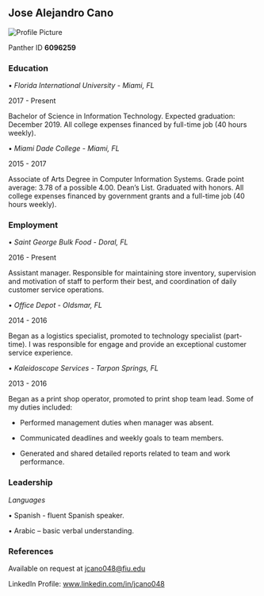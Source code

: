 ## Jose Alejandro Cano

![Profile Picture](https://media-exp2.licdn.com/mpr/mpr/shrinknp_400_400/AAEAAQAAAAAAAAdkAAAAJDA1NDBjNmVjLWJiZjktNGU5NS05OGEzLTA5NjYxNTQ2YTJjZQ.jpg)

Panther ID **6096259**

### Education

• _Florida International University - Miami, FL_

2017 - Present

Bachelor of Science in Information Technology. Expected graduation: December 2019. All college expenses financed by full-time job (40 hours weekly).

• _Miami Dade College - Miami, FL_

2015 - 2017

Associate of Arts Degree in Computer Information Systems. Grade point average: 3.78 of a possible 4.00. Dean’s List. Graduated with honors. All college expenses financed by government grants and a full-time job (40 hours weekly).

### Employment

• _Saint George Bulk Food - Doral, FL_

2016 - Present

Assistant manager. Responsible for maintaining store inventory, supervision and motivation of staff to perform their best, and coordination of daily customer service operations.

• _Office Depot - Oldsmar, FL_

2014 - 2016

Began as a logistics specialist, promoted to technology specialist (part-time). I was responsible for engage and provide an exceptional customer service experience.

• _Kaleidoscope Services - Tarpon Springs, FL_

2013 - 2016

Began as a print shop operator, promoted to print shop team lead. Some of my duties included:

- Performed management duties when manager was absent.

- Communicated deadlines and weekly goals to team members.

- Generated and shared detailed reports related to team and work performance.

### Leadership

_Languages_

• Spanish - fluent Spanish speaker.

• Arabic – basic verbal understanding.

### References

Available on request at jcano048@fiu.edu

LinkedIn Profile: www.linkedin.com/in/jcano048
